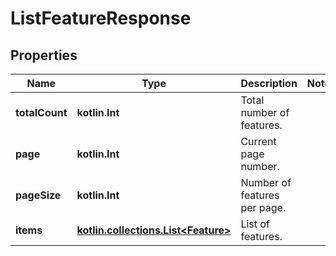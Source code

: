 
# ListFeatureResponse

## Properties
| Name | Type | Description | Notes |
| ------------ | ------------- | ------------- | ------------- |
| **totalCount** | **kotlin.Int** | Total number of features. |  |
| **page** | **kotlin.Int** | Current page number. |  |
| **pageSize** | **kotlin.Int** | Number of features per page. |  |
| **items** | [**kotlin.collections.List&lt;Feature&gt;**](Feature.md) | List of features. |  |




